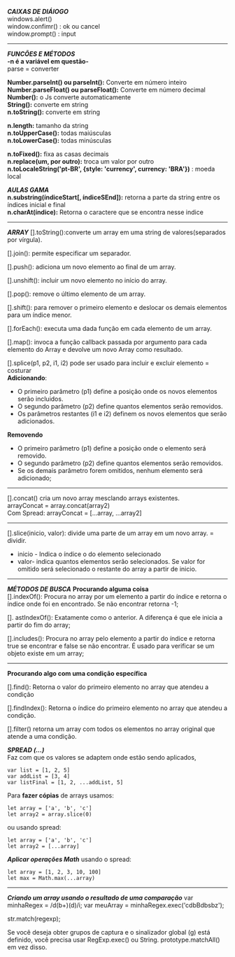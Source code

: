 ***CAIXAS DE DIÁlOGO***<br>
windows.alert() <br>
window.confimr() : ok ou cancel<br>
window.prompt() : input<br>

---
***FUNCÕES E MÉTODOS***<br>
**-n é a variável em questão-** <br>
parse = converter

**Number.parseInt() ou parseInt():** Converte em número inteiro<br>
**Number.parseFloat() ou parseFloat():** Converte em número decimal<br>
**Number():** o Js converte automaticamente<br>
**String():** converte em string<br>
**n.toString():** converte em string<br>

**n.length:** tamanho da string<br>
**n.toUpperCase():** todas maiúsculas<br>
**n.toLowerCase():** todas minúsculas<br>

**n.toFixed():** fixa as casas decimais<br>
**n.replace(um, por outro):** troca um valor por outro<br>
**n.toLocaleString('pt-BR', {style: 'currency', currency: 'BRA'})** : moeda local<br>


***AULAS GAMA***<br>
**n.substring(índiceStart[, índiceSEnd]):** retorna a parte da string entre os índices inicial e final<br>
**n.charAt(índice):** Retorna o caractere que se encontra nesse indice<br>


---

***ARRAY***
[].toString():converte um array em uma string de valores(separados por vírgula).<br>

[].join(): permite especificar um separador.<br>

[].push(): adiciona um novo elemento ao final de um array.<br>

[].unshift(): incluir um novo elemento no início do array.<br>

[].pop(): remove o último elemento de um array.<br>

[].shift(): para remover o primeiro elemento e deslocar os demais elementos para um índice menor.<br>

[].forEach(): executa uma dada função em cada elemento de um array.

[].map(): invoca a função callback passada por argumento para cada elemento do Array e devolve um novo Array como resultado.

[].splice(p1, p2, i1, i2) pode ser usado para incluir e excluir elemento = costurar<br>
**Adicionando**:<br>

- O primeiro parâmetro (p1) define a posição onde os novos elementos serão incluidos.
- O segundo parâmetro (p2) define quantos elementos serão removidos.
- Os parâmetros restantes (i1 e i2) definem os novos elementos que serão adicionados.

**Removendo**

- O primeiro parâmetro (p1) define a posição onde o elemento será removido.
- O segundo parâmetro (p2) define quantos elementos serão removidos.
- Se os demais parâmetro forem omitidos, nenhum elemento será adicionado;


---

[].concat() cria um novo array mesclando arrays existentes.<br>
arrayConcat = array.concat(array2)<br>
Com Spread: arrayConcat = [...array, ...array2]

---

[].slice(inicio, valor): divide uma parte de um array em um novo array. = dividir. <br>

- inicio - Indica o índice o do elemento selecionado
- valor- indica quantos elementos serão selecionados.
  Se valor for omitido será selecionado o restante do array a partir de inicio.

---

***MÉTODOS DE BUSCA***
**Procurando alguma coisa**<br>
[].indexOf(): Procura no array por um elemento a partir do índice e retorna o índice onde foi en encontrado. Se não encontrar retorna -1;<br>

[]. astIndexOf(): Exatamente como o anterior. A diferença é que ele inicia a partir do fim do array;<br>

[].includes(): Procura no array pelo elemento a partir do índice e retorna true se encontrar e false se não encontrar. É usado para verificar se um objeto existe em um array;<br>

--------------------------------------------------------------

**Procurando algo com uma condição específica**

[].find(): Retorna o valor do primeiro elemento no array que atendeu a condição<br>

[].findIndex(): Retorna o índice do primeiro elemento no array que atendeu a condição.<br>

[].filter() retorna um array com todos os elementos no array original que atende a uma condição.<br>


***SPREAD (...)*** <br>
Faz com que os valores se adaptem onde estão sendo aplicados,

    var list = [1, 2, 5]
    var addList = [3, 4]
    var listFinal = [1, 2, ...addList, 5]


Para **fazer cópias** de arrays usamos:


    let array = ['a', 'b', 'c']
    let array2 = array.slice(0) 

ou usando spread:

    let array = ['a', 'b', 'c']
    let array2 = [...array] 

***Aplicar operações Math*** usando o spread:

    let array = [1, 2, 3, 10, 100]
    let max = Math.max(...array)

---
***Criando um array usando o resultado de uma comparação***
var minhaRegex = /d(b+)(d)/i;
var meuArray = minhaRegex.exec('cdbBdbsbz');

str.match(regexp);

Se você deseja obter grupos de captura e o sinalizador global (g) está definido, você precisa usar RegExp.exec() ou String. prototype.matchAll() em vez disso.
